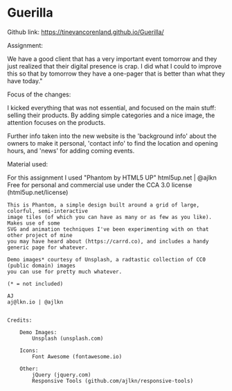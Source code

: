 # Guerilla

Github link:
https://tinevancorenland.github.io/Guerilla/

Assignment:

We have a good client that has a very important event tomorrow and they just realized that their digital presence is crap.
I did what I could to improve this so that by tomorrow they have a one-pager that is better than what they have today."

Focus of the changes:

I kicked everything that was not essential, and focused on the main stuff: selling their products. By adding simple categories and a nice image, the attention focuses on the products.

Further info taken into the new website is the 'background info' about the owners to make it personal, 'contact info' to find the location and opening hours, and 'news' for adding coming events.

Material used:

For this assignment I used "Phantom by HTML5 UP"
html5up.net | @ajlkn
Free for personal and commercial use under the CCA 3.0 license (html5up.net/license)

    This is Phantom, a simple design built around a grid of large, colorful, semi-interactive
    image tiles (of which you can have as many or as few as you like). Makes use of some
    SVG and animation techniques I've been experimenting with on that other project of mine
    you may have heard about (https://carrd.co), and includes a handy generic page for whatever.

    Demo images* courtesy of Unsplash, a radtastic collection of CC0 (public domain) images
    you can use for pretty much whatever.

    (* = not included)

    AJ
    aj@lkn.io | @ajlkn


    Credits:

    	Demo Images:
    		Unsplash (unsplash.com)

    	Icons:
    		Font Awesome (fontawesome.io)

    	Other:
    		jQuery (jquery.com)
    		Responsive Tools (github.com/ajlkn/responsive-tools)
